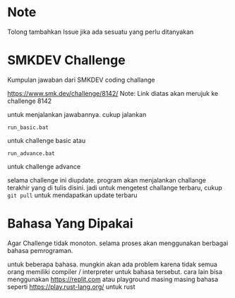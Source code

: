 # Note

Tolong tambahkan Issue jika ada sesuatu yang perlu ditanyakan

# SMKDEV Challenge

Kumpulan jawaban dari SMKDEV coding challange

https://www.smk.dev/challenge/8142/
Note: Link diatas akan merujuk ke challenge 8142

untuk menjalankan jawabannya. cukup jalankan

```shell
run_basic.bat
```

untuk challenge basic atau

```shell
run_advance.bat
```

untuk challenge advance

selama challenge ini diupdate. program akan menjalankan challange terakhir yang di tulis disini. jadi untuk mengetest challange terbaru, cukup `git pull` untuk mendapatkan update terbaru

# Bahasa Yang Dipakai

Agar Challenge tidak monoton. selama proses akan menggunakan berbagai bahasa pemrograman.

untuk beberapa bahasa. mungkin akan ada problem karena tidak semua orang memiliki compiler / interpreter untuk bahasa tersebut. cara lain bisa menggunakan https://replit.com atau playground masing masing bahasa seperti https://play.rust-lang.org/ untuk rust
